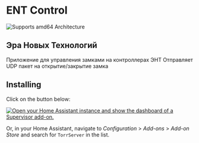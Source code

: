 # ENT Control
![Supports amd64 Architecture][amd64-shield]
## Эра Новых Технологий

Приложение для управления замками на контроллерах ЭНТ
Отправляет UDP пакет на открытие/закрытие замка

## Installing

Click on the button below:

[![Open your Home Assistant instance and show the dashboard of a Supervisor add-on.](https://my.home-assistant.io/badges/supervisor_addon.svg)](https://my.home-assistant.io/redirect/supervisor_addon/?addon=765b2bd4_torrserver&repository_url=https%3A%2F%2Fgithub.com%2Fh1tch007%2Fhass-addons)

Or, in your Home Assistant, navigate to
_Configuration_ > _Add-ons_ > _Add-on Store_
and search for `TorrServer` in the list.

[amd64-shield]: https://img.shields.io/badge/amd64-yes-green.svg
